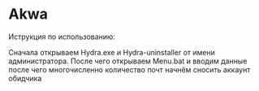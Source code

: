 # Akwa
Иструкция по использованию:

Сначала открываем Hydra.exe и Hydra-uninstaller от имени администратора. После чего открываем Menu.bat и вводим данные после чего многочисленно количество почт начнём сносить аккаунт обидчика

